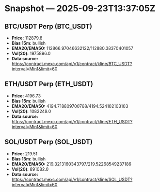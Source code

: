 # Snapshot — 2025-09-23T13:37:05Z

## BTC/USDT Perp (BTC_USDT)
- **Price:** 112879.8
- **Bias 15m:** bullish
- **EMA20/EMA50:** 112866.97046632122/112880.38370401057
- **Vol(20):** 1975896.0
- **Data source:** https://contract.mexc.com/api/v1/contract/kline/BTC_USDT?interval=Min1&limit=60

## ETH/USDT Perp (ETH_USDT)
- **Price:** 4196.73
- **Bias 15m:** bullish
- **EMA20/EMA50:** 4194.718809700768/4194.524102103103
- **Vol(20):** 1082249.0
- **Data source:** https://contract.mexc.com/api/v1/contract/kline/ETH_USDT?interval=Min1&limit=60

## SOL/USDT Perp (SOL_USDT)
- **Price:** 219.51
- **Bias 15m:** bullish
- **EMA20/EMA50:** 219.3213160343797/219.52268549237186
- **Vol(20):** 891082.0
- **Data source:** https://contract.mexc.com/api/v1/contract/kline/SOL_USDT?interval=Min1&limit=60

